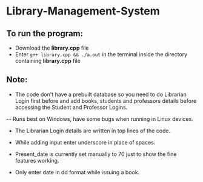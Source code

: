 # Library-Management-System

## To run the program:
-  Download the **library.cpp** file
-  Enter     ``` g++ library.cpp && ./a.out ```   in the terminal inside the directory containing **library.cpp** file

## Note: 
-  The code don't have a prebuilt database so you need to do Librarian Login first before and add books, students and professors details before accessing the Student and Professor Logins.

-- Runs best on Windows, have some bugs when running in Linux devices.

-  The Librarian Login details are written in top lines of the code.

-  While adding input enter underscore in place of spaces.

-  Present_date is currently set manually to 70 just to show the fine features working.

-  Only enter date in dd format while issuing a book.
